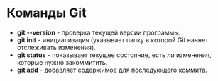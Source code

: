 # Команды Git

- **git --version** - проверка текущей версии программы.
- **git init** - инициализация (указывает папку в которой Git начнет отслеживать изменения).
- **git status** - показывает текущее состояние, есть ли изменения, которые нужно закоммитить. 
- **git add** - добавляет содержимое для последующего коммита. 
